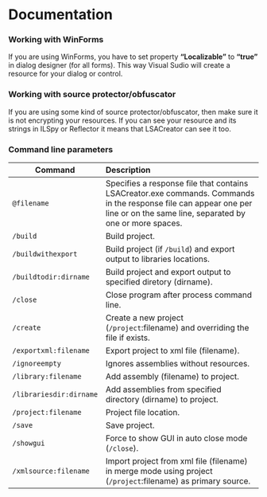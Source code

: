 # Documentation

### Working with WinForms

If you are using WinForms, you have to set property **“Localizable”** to **“true”** in dialog designer (for all forms). This way Visual Sudio will create a resource for your dialog or control.

### Working with source protector/obfuscator

If you are using some kind of source protector/obfuscator, then make sure it is not encrypting your resources. If you can see your resource and its strings in ILSpy or Reflector it means that LSACreator can see it too.

### Command line parameters
| Command    | Description           | 
| ------------- |:------------- 
| `@filename`     | Specifies a response file that contains LSACreator.exe commands. Commands in the response file can appear one per line or on the same line, separated by one or more spaces. | 
| `/build`    | Build project.      |   
| `/buildwithexport` | Build project (if `/build`) and export output to libraries locations.     |  
| `/buildtodir:dirname` | Build project and export output to specified diretory (dirname).      |  
| `/close` | Close program after process command line.     |  
| `/create` | Create a new project (`/project`:filename) and overriding the file if exists.      |  
| `/exportxml:filename` | Export project to xml file (filename).     |  
| `/ignoreempty` | Ignores assemblies without resources.     |  
| `/library:filename` | Add assembly (filename) to project.    |  
| `/librariesdir:dirname` | Add assemblies from specified directory (dirname) to project.      |  
| `/project:filename` | Project file location.      |  
| `/save` | Save project.      |  
| `/showgui` | Force to show GUI in auto close mode (`/close`).      |  
| `/xmlsource:filename` | Import project from xml file (filename) in merge mode using project (`/project`:filename) as primary source.  |  